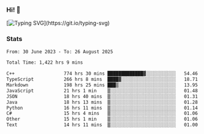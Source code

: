 ### Hi!  👋

[![Typing SVG](https://readme-typing-svg.herokuapp.com?font=Fira+Code&pause=1000&width=435&lines=Hello!+I'm+Texiwustion.)](https://git.io/typing-svg)

### Stats

<!--START_SECTION:waka-->

```txt
From: 30 June 2023 - To: 26 August 2025

Total Time: 1,422 hrs 9 mins

C++                  774 hrs 30 mins █████████████▓░░░░░░░░░░░   54.46 %
TypeScript           266 hrs 8 mins  ████▓░░░░░░░░░░░░░░░░░░░░   18.71 %
Markdown             198 hrs 25 mins ███▒░░░░░░░░░░░░░░░░░░░░░   13.95 %
JavaScript           21 hrs 1 min    ▒░░░░░░░░░░░░░░░░░░░░░░░░   01.48 %
JSON                 18 hrs 40 mins  ▒░░░░░░░░░░░░░░░░░░░░░░░░   01.31 %
Java                 18 hrs 13 mins  ▒░░░░░░░░░░░░░░░░░░░░░░░░   01.28 %
Python               16 hrs 11 mins  ▒░░░░░░░░░░░░░░░░░░░░░░░░   01.14 %
C#                   15 hrs 4 mins   ▒░░░░░░░░░░░░░░░░░░░░░░░░   01.06 %
Other                15 hrs 1 min    ▒░░░░░░░░░░░░░░░░░░░░░░░░   01.06 %
Text                 14 hrs 11 mins  ▒░░░░░░░░░░░░░░░░░░░░░░░░   01.00 %
```

<!--END_SECTION:waka-->
